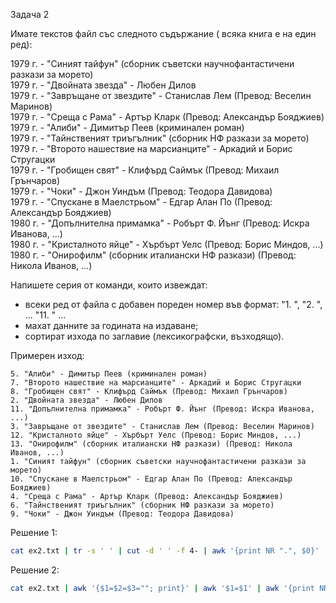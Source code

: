Задача 2

Имате текстов файл със следното съдържание ( всяка книга е на един ред):

1979 г. - "Синият тайфун" (сборник съветски научнофантастичени разкази за морето)\
1979 г. - "Двойната звезда" - Любен Дилов\
1979 г. - "Завръщане от звездите" - Станислав Лем (Превод: Веселин Маринов)\
1979 г. - "Среща с Рама" - Артър Кларк (Превод: Александър Бояджиев)\
1979 г. - "Алиби" - Димитър Пеев (криминален роман)\
1979 г. - "Тайнственият триъгълник" (сборник НФ разкази за морето)\
1979 г. - "Второто нашествие на марсианците" - Аркадий и Борис Стругацки\
1979 г. - "Гробищен свят" - Клифърд Саймък (Превод: Михаил Грънчаров)\
1979 г. - "Чоки" - Джон Уиндъм (Превод: Теодора Давидова)\
1979 г. - "Спускане в Маелстрьом" - Едгар Алан По (Превод: Александър Бояджиев)\
1980 г. - "Допълнителна примамка" - Робърт Ф. Йънг (Превод: Искра Иванова, ...)\
1980 г. - "Кристалното яйце" - Хърбърт Уелс (Превод: Борис Миндов, ...)\
1980 г. - "Онирофилм" (сборник италиански НФ разкази) (Превод: Никола Иванов, ...)

Напишете серия от команди, които извеждат:
- всеки ред от файла с добавен пореден номер във формат: "1. ", "2. ", ... "11. " ...
- махат данните за годината на издаване;
- сортират изхода по заглавие (лексикографски, възходящо).

Примерен изход:

```
5. "Алиби" - Димитър Пеев (криминален роман)
7. "Второто нашествие на марсианците" - Аркадий и Борис Стругацки
8. "Гробищен свят" - Клифърд Саймък (Превод: Михаил Грънчаров)
2. "Двойната звезда" - Любен Дилов
11. "Допълнителна примамка" - Робърт Ф. Йънг (Превод: Искра Иванова, ...)
3. "Завръщане от звездите" - Станислав Лем (Превод: Веселин Маринов)
12. "Кристалното яйце" - Хърбърт Уелс (Превод: Борис Миндов, ...)
13. "Онирофилм" (сборник италиански НФ разкази) (Превод: Никола Иванов, ...)
1. "Синият тайфун" (сборник съветски научнофантастичени разкази за морето)
10. "Спускане в Маелстрьом" - Едгар Алан По (Превод: Александър Бояджиев)
4. "Среща с Рама" - Артър Кларк (Превод: Александър Бояджиев)
6. "Тайнственият триъгълник" (сборник НФ разкази за морето)
9. "Чоки" - Джон Уиндъм (Превод: Теодора Давидова)
```

Решение 1:

```sh
cat ex2.txt | tr -s ' ' | cut -d ' ' -f 4- | awk '{print NR ".", $0}' | sort -t " " -k 2
```

Решение 2:

```sh
cat ex2.txt | awk '{$1=$2=$3=""; print}' | awk '$1=$1' | awk '{print NR ".", $0}' | sort -t " " -k 2
```
